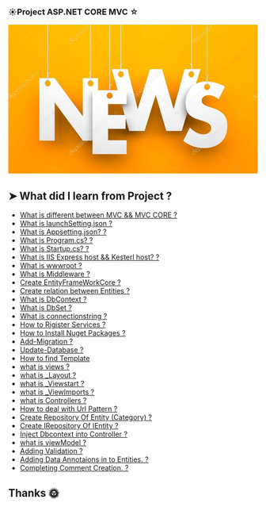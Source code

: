 ### &#9728;Project ASP.NET CORE MVC &star;
<div align="center">
<img src="./wwwroot/assest/News.jpg" alt="News" width="600" height="300"/>
 
</div>

## &#10148; <b>What did I learn from Project ?</b>
<ul>
  <li><a href="https://2u.pw/ialvJ" title="What is different between MVC && MVC CORE">What is different between MVC && MVC CORE ?<a/></li>
  <li><a href="https://2u.pw/H53MR" title="What is launchSetting.json">What is launchSetting.json
    ?</a></li>
    <li><a href="https://www.davidhaney.io/net-core-mvc-access-appsettings-json/" title="What is appSetting.json">What is Appsetting.json?
    ?</a></li>
   <li><a href="https://2u.pw/9oJRo" title="What is Program.cs">What is Program.cs?
    ?</a></li>
     <li><a href="https://2u.pw/EKxBl" title="What is Startup.cs">What is Startup.cs?
    ?</a></li>
    <li><a href="https://2u.pw/bQknO" title="What is IIS Express && Kesterl">What is IIS Express host && Kesterl host?
    ?</a></li>
   <li><a href="https://www.tutorialsteacher.com/core/aspnet-core-wwwroot" title="What is wwwroot?">What is wwwroot
    ?</a></li>
   <li><a href="https://2u.pw/iOik5" title="What is Middleware?">What is Middleware
    ?</a></li>
  <li><a href="https://devtutorial.io/create-an-entity-framework-core-model.html" title="Create EntityFrameWorkCore?">Create EntityFrameWorkCore
    ?</a></li>
  <li><a href="https://2u.pw/j4QYP" title="Create relation between Entities">Create relation between Entities
    ?</a></li>
   <li><a href="https://2u.pw/8zCjI" title="What is DbContext">What is DbContext 
    ?</a></li>
  <li><a href="https://2u.pw/w4exQ" title="What is DbSet<Entity>">What is DbSet<Entity> 
    ?</a></li>
  <li><a href="https://2u.pw/FsI0C" title="What is connectionstring ?">What is connectionstring 
    ?</a></li>
 <li><a href="https://2u.pw/vC9sb" title="How to Rigister Services ?">How to Rigister Services 
    ?</a></li>
 <li><a href="https://2u.pw/dGRqB" title="How to Install Nuget Packages ?">How to Install Nuget Packages 
    ?</a></li>
   <li><a href="https://www.c-sharpcorner.com/article/migration-in-code-first-approach/" title="Add-Migration ?">Add-Migration 
    ?</a></li>
  <li><a href="https://www.c-sharpcorner.com/article/migration-in-code-first-approach/" title="Update-Database ?">Update-Database
    ?</a></li>
  <li><a href="#">How to find Template</a></li>
  <li><a href="https://dotnettutorials.net/lesson/views-asp-net-core-mvc/" title="what is Views?">what is views
    ?</a></li>
 <li><a href="https://dotnettutorials.net/lesson/sections-in-layout-view-in-asp-net-core-mvc/" title="what is _Layout?">what is _Layout
    ?</a></li>
  <li><a href="https://dotnettutorials.net/lesson/viewstart-in-asp-net-core-mvc/" title="what is _ViewStart?">what is _Viewstart
    ?</a></li>
 <li><a href="https://dotnettutorials.net/lesson/viewimports-in-asp-net-core-mvc/" title="what is _ViewImports?">what is _ViewImports
    ?</a></li>
  <li><a href="https://dotnettutorials.net/lesson/controllers-asp-net-core-mvc/" title="what is Controllers?">what is Controllers
    ?</a></li>
  <li><a href="https://www.c-sharpcorner.com/blogs/asp-net-mvc-routing-url-pattern" title="How to deal with Url Pattern?">How to deal with Url Pattern
    ?</a></li>
   <li><a href="*" title="How to deal with Url Pattern?">Create Repository Of Entity (Category)
    ?</a></li>
  <li><a href="*" title="How to deal with Url Pattern?">Create IRepository Of IEntity 
    ?</a></li>
  <li><a href="https://www.c-sharpcorner.com/article/dependency-injection-in-asp-net-mvc-5/" title="">Inject Dbcontext into Controller
    ?</a></li>
     <li><a href="https://dotnettutorials.net/lesson/view-model-asp-net-core-mvc/" title="">what is viewModel
    ?</a></li>
  <li><a href="https://www.mindstick.com/articles/85566/how-to-use-data-validation-in-mvc-core" title="">Adding Validation 
    ?</a></li>
    <li><a href=" title="">Adding Data Annotaions in to Entities.
    ?</a></li>
    <li><a href=" title="">Completing Comment Creation.
    ?</a></li>
 
 
 </ul>
 
 ## Thanks &#127774;
 
 
